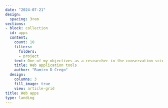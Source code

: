 ```yaml
---
date: "2024-07-21"
design:
  spacing: 3rem
sections:
- block: collection
  id: apps
  content:
    count: 10
    filters:
      folders:
      - project
    text: One of my objectives as a researcher in the conservation sciences is to make results from studies more accessible to managers and practitioners for the decision making process. As such, I have been developing a series of web applications to help visualize results from papers or make decisions. These tools are free as well as the code.
    title: Web application tools
    author: "Ramiro D Crego"
  design:
    columns: 3
    fill_image: true
    view: article-grid
title: Web apps
type: landing
---
```

